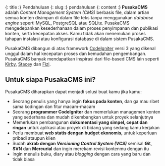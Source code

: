 {: title :} Pendahuluan
{: slug :} pendahuluan
{: content :} **PusakaCMS** adalah *Content Management System (CMS)* berbasis file, dalam artian semua konten disimpan di dalam file teks tanpa menggunakan *database engine* seperti MySQL, PostgreSQL atau SQLite. PusakaCMS mengedepankan kesederhanaan dalam proses penyimpanan dan publikasi konten, serta kecepatan akses. Kamu tidak akan menemukan proses tahapan instalasi atau konfigurasi database di dalam sistem PusakaCMS.

PusakaCMS dibangun di atas framework [CodeIgniter](http://ellislab.com/codeigniter) versi 3 yang dikenal unggul dalam hal kecepatan proses dan kemudahan pengembangan. PusakaCMS banyak mendapatkan inspirasi dari file-based CMS lain seperti [Kirby](http://getkirby.com), [Stacey](http://staceyapp.com) dan [Fizl](http://github.com/obrignoni/Fizl).

## Untuk siapa PusakaCMS ini?

PusakaCMS diharapkan dapat menjadi solusi buat kamu jika kamu:

- Seorang penulis yang hanya ingin **fokus pada konten**, dan ga mau ribet sama kodingan dan fitur macam-macam
- Seorang **programmer CodeIgniter** dan memerlukan managemen konten yang sederhana dan mudah dikembangkan untuk proyek selanjutnya
- Memerlukan pembangunan **dokumentasi yang simpel, cepat dan ringan** untuk aplikasi atau proyek di bidang yang sedang kamu kerjakan
- Perlu membuat **web statis dengan budget ekonomis**, untuk keperluan pribadi ataupun klien
- Sudah __akrab dengan *Versioning Control System (VCS)*__ semisal **Git**, **SVN** dan **Mercurial** dan ingin merekam revisi kontenmu dengan itu
- Ingin menulis buku, diary atau *blogging* dengan cara yang baru dan tidak biasa
